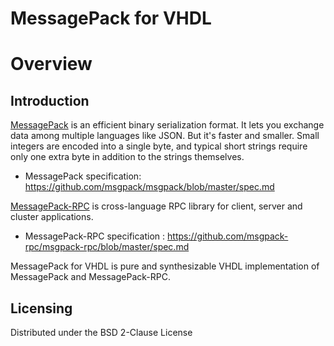 MessagePack for VHDL
====================

# Overview


## Introduction

[MessagePack](http://msgpack.org) is an efficient binary serialization format. It lets you exchange data among multiple languages like JSON. But it's faster and smaller. Small integers are encoded into a single byte, and typical short strings require only one extra byte in addition to the strings themselves.

 * MessagePack specification: <https://github.com/msgpack/msgpack/blob/master/spec.md>

[MessagePack-RPC](https://github.com/msgpack-rpc/msgpack-rpc) is cross-language RPC library for client, server and cluster applications. 

 * MessagePack-RPC specification : <https://github.com/msgpack-rpc/msgpack-rpc/blob/master/spec.md>


MessagePack for VHDL is pure and synthesizable VHDL implementation of MessagePack and MessagePack-RPC.

## Licensing

Distributed under the BSD 2-Clause License
